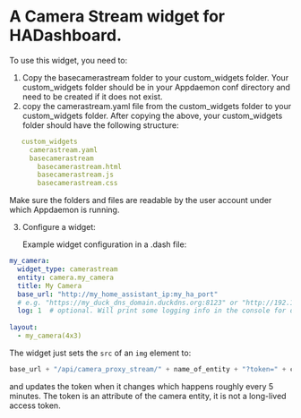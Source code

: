 # A Camera Stream widget for HADashboard.

To use this widget, you need to:
1. Copy the basecamerastream folder to your custom_widgets folder. Your custom_widgets folder should be in your Appdaemon conf directory      and need to be created if it does not exist.
2. copy the camerastream.yaml file from the custom_widgets folder to your custom_widgets folder.
   After copying the above, your custom_widgets folder should have the following structure:
````yaml
   custom_widgets
     camerastream.yaml 
     basecamerastream
       basecamerastream.html
       basecamerastream.js
       basecamerastream.css  
````
   Make sure the folders and files are readable by the user account under which Appdaemon is running.
   
3. Configure a widget:

   Example widget configuration in a .dash file:

````yaml
my_camera:
  widget_type: camerastream
  entity: camera.my_camera
  title: My Camera
  base_url: "http://my_home_assistant_ip:my_ha_port"  
  # e.g. "https://my_duck_dns_domain.duckdns.org:8123" or "http://192.168.1.20:8123"
  log: 1  # optional. Will print some logging info in the console for debugging purposes if set to 1.
  
layout:
  - my_camera(4x3)
  ````
  
  The widget just sets the ````src```` of an ````img```` element to:
  ````javascript
  base_url + "/api/camera_proxy_stream/" + name_of_entity + "?token=" + current_camera_token
  ````
  and updates the token when it changes which happens roughly every 5 minutes.
  The token is an attribute of the camera entity, it is not a long-lived access token.
